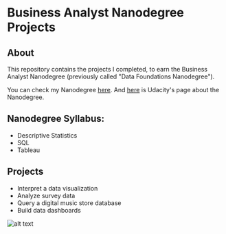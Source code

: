 # Business Analyst Nanodegree Projects

## About

This repository contains the projects I completed, to earn the Business Analyst Nanodegree (previously called "Data Foundations Nanodegree"). 

You can check my Nanodegree [here](https://graduation.udacity.com/nd100-ent).
And [here](https://www.udacity.com/course/business-analytics-nanodegree--nd098) is Udacity's page about the Nanodegree.

## Nanodegree Syllabus:

* Descriptive Statistics
* SQL
* Tableau

## Projects

* Interpret a data visualization
* Analyze survey data
* Query a digital music store database
* Build data dashboards

![alt text](https://www.dropbox.com/s/nyzgyhdefh39owy/DFND.png?dl=0)
